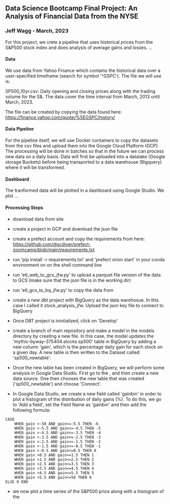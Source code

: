 ## Data Science Bootcamp Final Project: An Analysis of Financial Data from the NYSE
### Jeff Wagg - March, 2023

For this project, we crete a pipeline that uses historical prices from the S&P500 stock index and does analysis of average gains and losses. ...

#### Data

We use data from Yahoo Finance which contains the historical data over a user-specified timeframe (search for symbol '^GSPC'). The file we will use is: 

SP500_10yr.csv: Daily opening and closing prices along with the trading volume for the S&. The data cover the time interval from March, 2013 until March, 2023. 

The file can be created by copying the data found here: https://finance.yahoo.com/quote/%5EGSPC/history/

#### Data Pipeline

For the pipeline itself, we will use Docker containers to copy the datasets from the csv files and upload them into the Google Cloud Platform (GCP). The processing will be done in batches so that in the future we can process new data on a daily basis. Data will first be uploaded into a datalake (Google storage Buckets) before being transported to a data warehouse (Bigquery) where it will be transformed. 

#### Dashboard

The tranformed data will be plotted in a dashboard using Google Studio. We plot ... 

#### Processing Steps

- download data from site 

- create a project in GCP and download the json file

- create a prefect account and copy the requirements from here: https://github.com/discdiver/prefect-zoomcamp/blob/main/requirements.txt

- run 'pip install -r requirements.txt' and 'prefect orion start' in your conda environment on on the shell command line 

- run 'etl_web_to_gcs_jfw.py' to upload a parquet file version of the data to GCS (make sure that the json file is in the working dir)

- run 'etl_gcs_to_bq_jfw.py' to copy the data from 

- create a new dbt project with BigQuery as the data warehosue. In this case I called it stock_analysis_jfw. Upload the json key file to connect to BigQuery 

- Once DBT project is inintialized, click on 'Develop'

- create a branch of main repository and make a model in the models directory by creating a new file. In this case, the model updates the 'mythic-byway-375404.stocks.sp500' table in BigQuery by adding a new column 'gain', which is the percentage daily gain for each stock on a given day. A new table is then written to the Dataset called: 'sp500_newtable'. 

- Once the new table has been created in BigQuery, we will perform some analysis in Google Data Studio. First go to the <URL>, and then create a new data source. One then chooses the new table that was created ('sp500_newtable') and choose 'Connect'. 

- In Google Data Studio, we create a new field called 'gainbin' in order to plot a histogram of the distribution of daily gains (%). To do this, we go to 'Add a field', set the Field Name as 'gainbin' and then add the following formula: 

```
CASE 
    WHEN gain >-50 AND gain<=-5.5 THEN -6
    WHEN gain >-5.5 AND gain<=-4.5 THEN -5
    WHEN gain >-4.5 AND gain<=-3.5 THEN -4
    WHEN gain >-3.5 AND gain<=-2.5 THEN -3
    WHEN gain >-2.5 AND gain<=-1.5 THEN -2
    WHEN gain >-1.5 AND gain<=-0.5 THEN -1
    WHEN gain >-0.5 AND gain<=0.5 THEN 0
    WHEN gain >0.5 AND gain<=1.5 THEN 1
    WHEN gain >1.5 AND gain<=2.5 THEN 2
    WHEN gain >2.5 AND gain<=3.5 THEN 3
    WHEN gain >3.5 AND gain<=4.5 THEN 4
    WHEN gain >4.5 AND gain<=5.5 THEN 5
    WHEN gain >5.5 AND gain<=50 THEN 6
ELSE 0 END
```

- we now plot a time series of the S&P500 price along with a histogram of the 
